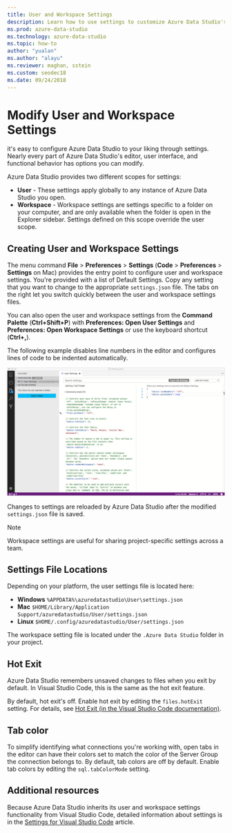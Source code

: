 ```yaml
---
title: User and Workspace Settings
description: Learn how to use settings to customize Azure Data Studio's editor, user interface, and functional behavior to suit your preferences.
ms.prod: azure-data-studio
ms.technology: azure-data-studio
ms.topic: how-to
author: "yualan"
ms.author: "alayu"
ms.reviewer: maghan, sstein
ms.custom: seodec18
ms.date: 09/24/2018
---
```


# Modify User and Workspace Settings

it's easy to configure Azure Data Studio to your liking through settings. Nearly every part of Azure Data Studio's editor, user interface, and functional behavior has options you can modify.

Azure Data Studio provides two different scopes for settings:

* **User** - These settings apply globally to any instance of Azure Data Studio you open.
* **Workspace** - Workspace settings are settings specific to a folder on your computer, and are only available when the folder is open in the Explorer sidebar. Settings defined on this scope override the user scope.

## Creating User and Workspace Settings

The menu command **File** > **Preferences** > **Settings** (**Code** > **Preferences** > **Settings** on Mac) provides the entry point to configure user and workspace settings. You're provided with a list of Default Settings. Copy any setting that you want to change to the appropriate `settings.json` file. The tabs on the right let you switch quickly between the user and workspace settings files.

You can also open the user and workspace settings from the **Command Palette** (**Ctrl+Shift+P**) with **Preferences: Open User Settings** and **Preferences: Open Workspace Settings** or use the keyboard shortcut (**Ctrl+,**).

The following example disables line numbers in the editor and configures lines of code to be indented automatically.

![Example Settings](media/settings/sample-settings.png)

Changes to settings are reloaded by Azure Data Studio after the modified `settings.json` file is saved.

> [!NOTE]
> Workspace settings are useful for sharing project-specific settings across a team.

## Settings File Locations

Depending on your platform, the user settings file is located here:

* **Windows** `%APPDATA%\azuredatastudio\User\settings.json`
* **Mac** `$HOME/Library/Application Support/azuredatastudio/User/settings.json`
* **Linux** `$HOME/.config/azuredatastudio/User/settings.json`

The workspace setting file is located under the `.Azure Data Studio` folder in your project.

## Hot Exit

Azure Data Studio remembers unsaved changes to files when you exit by default. In Visual Studio Code, this is the same as the hot exit feature.

By default, hot exit's off. Enable hot exit by editing the `files.hotExit` setting. For details, see [Hot Exit (in the Visual Studio Code documentation)](https://code.visualstudio.com/docs/editor/codebasics#_hot-exit).

## Tab color

To simplify identifying what connections you're working with, open tabs in the editor can have their colors set to match the color of the Server Group the connection belongs to. By default, tab colors are off by default. Enable tab colors by editing the `sql.tabColorMode` setting.

## Additional resources

Because Azure Data Studio inherits its user and workspace settings functionality from Visual Studio Code, detailed information about settings is in the [Settings for Visual Studio Code](https://code.visualstudio.com/docs/getstarted/settings) article.
